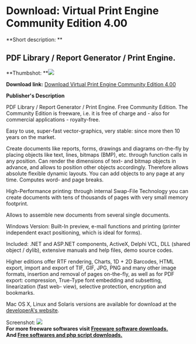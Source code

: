 # Download: Virtual Print Engine Community Edition 4.00

**Short description: **

## PDF Library / Report Generator / Print Engine.

  
**Thumbshot: **![](http://www.freewarefiles.com/screenshot/vprintengce_md.gif)   
  
**Download link:** [Download Virtual Print Engine Community Edition 4.00](http://freesoftwares.boysofts.com/Virtual-Print-Engine-Community-Edition_program_41485.html)  
  

**Publisher's Description**  
  

PDF Library / Report Generator / Print Engine. Free Community Edition. The
Community Edition is freeware, i.e. it is free of charge and - also for
commercial applications - royalty-free.

Easy to use, super-fast vector-graphics, very stable: since more then 10 years
on the market.

Create documents like reports, forms, drawings and diagrams on-the-fly by
placing objects like text, lines, bitmaps (BMP), etc. through function calls
in any position. Can render the dimensions of text- and bitmap objects in
advance, and allows to position other objects accordingly. Therefore allows
absolute flexible dynamic layouts. You can add objects to any page at any
time. Computes word- and page breaks.

High-Performance printing: through internal Swap-File Technology you can
create documents with tens of thousands of pages with very small memory
footprint.

Allows to assemble new documents from several single documents.

Windows Version: Built-In preview, e-mail functions and printing (printer
independent exact positioning, which is ideal for forms).

Included: .NET and ASP.NET components, ActiveX, Delphi VCL, DLL (shared object
/ dylib), extensive manuals and help files, demo source codes.

Higher editions offer RTF rendering, Charts, 1D + 2D Barcodes, HTML export,
import and export of TIF, GIF, JPG, PNG and many other image formats,
insertion and removal of pages on-the-fly, as well as for PDF export:
compression, True-Type font embedding and subsetting, linearization (fast web-
view), selective protection, encryption and bookmarks.

Mac OS X, Linux and Solaris versions are available for download at the
[developerA's website](http://www.idealsoftware.com).

  
  
Screenshot: ![](http://www.freewarefiles.com/screenshot/vprintengce.gif)  
**For more freeware softwares visit [Freeware software downloads.](http://freesoftwares.boysofts.com/)**   
**And [Free softwares and php script downloads.](http://www.boysofts.com/)**

